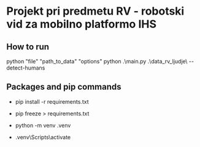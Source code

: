 # Projekt pri predmetu RV - robotski vid za mobilno platformo IHS

## How to run
python   "file"    "path_to_data"     "options"
python .\main.py .\data_rv_ljudje\ --detect-humans

## Packages and pip commands
- pip install -r requirements.txt
- pip freeze > requirements.txt

- python -m venv .venv
- .venv\Scripts\activate

## 